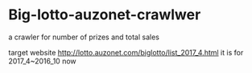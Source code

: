 # Big-lotto-auzonet-crawlwer
a crawler for number of prizes and total sales

target website
http://lotto.auzonet.com/biglotto/list_2017_4.html
it is for 2017_4~2016_10 now
